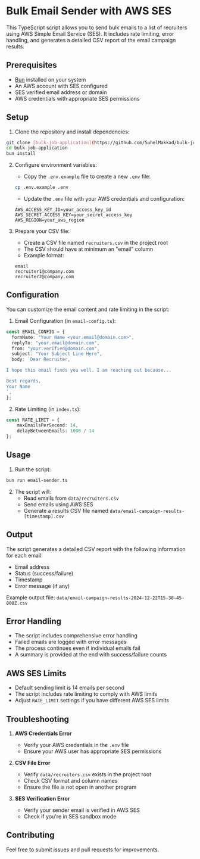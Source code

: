 # Bulk Email Sender with AWS SES

This TypeScript script allows you to send bulk emails to a list of recruiters using AWS Simple Email Service (SES). It includes rate limiting, error handling, and generates a detailed CSV report of the email campaign results.

## Prerequisites

- [Bun](https://bun.sh/) installed on your system
- An AWS account with SES configured
- SES verified email address or domain
- AWS credentials with appropriate SES permissions

## Setup

1. Clone the repository and install dependencies:

```bash
git clone [bulk-job-application](https://github.com/SuhelMakkad/bulk-job-application)
cd bulk-job-application
bun install
```

2. Configure environment variables:
   - Copy the `.env.example` file to create a new `.env` file:

   ```bash
   cp .env.example .env
   ```

   - Update the `.env` file with your AWS credentials and configuration:

   ```env
   AWS_ACCESS_KEY_ID=your_access_key_id
   AWS_SECRET_ACCESS_KEY=your_secret_access_key
   AWS_REGION=your_aws_region
   ```

3. Prepare your CSV file:
   - Create a CSV file named `recruiters.csv` in the project root
   - The CSV should have at minimum an "email" column
   - Example format:

   ```csv
   email
   recruiter1@company.com
   recruiter2@company.com
   ```

## Configuration

You can customize the email content and rate limiting in the script:

1. Email Configuration (in `email-config.ts`):

```typescript
const EMAIL_CONFIG = {
  formName: "Your Name <your.email@domain.com>",
  replyTo: "your.email@domain.com",
  from: "your.verified@domain.com",
  subject: "Your Subject Line Here",
  body: `Dear Recruiter,

I hope this email finds you well. I am reaching out because...

Best regards,
Your Name
`,
};
```

2. Rate Limiting (in `index.ts`):

```typescript
const RATE_LIMIT = {
    maxEmailsPerSecond: 14,
    delayBetweenEmails: 1000 / 14
};
```

## Usage

1. Run the script:

```bash
bun run email-sender.ts
```

2. The script will:
   - Read emails from `data/recruiters.csv`
   - Send emails using AWS SES
   - Generate a results CSV file named `data/email-campaign-results-[timestamp].csv`

## Output

The script generates a detailed CSV report with the following information for each email:

- Email address
- Status (success/failure)
- Timestamp
- Error message (if any)

Example output file: `data/email-campaign-results-2024-12-22T15-30-45-000Z.csv`

## Error Handling

- The script includes comprehensive error handling
- Failed emails are logged with error messages
- The process continues even if individual emails fail
- A summary is provided at the end with success/failure counts

## AWS SES Limits

- Default sending limit is 14 emails per second
- The script includes rate limiting to comply with AWS limits
- Adjust `RATE_LIMIT` settings if you have different AWS SES limits

## Troubleshooting

1. **AWS Credentials Error**
   - Verify your AWS credentials in the `.env` file
   - Ensure your AWS user has appropriate SES permissions

2. **CSV File Error**
   - Verify `data/recruiters.csv` exists in the project root
   - Check CSV format and column names
   - Ensure the file is not open in another program

3. **SES Verification Error**
   - Verify your sender email is verified in AWS SES
   - Check if you're in SES sandbox mode

## Contributing

Feel free to submit issues and pull requests for improvements.
